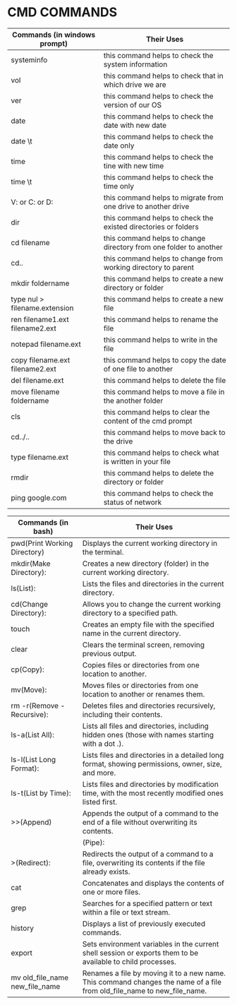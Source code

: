 # CMD COMMANDS

|          Commands (in windows prompt)  |                              Their Uses |
| --- | --- |
| systeminfo | this command helps to check the system information |
| vol | this command helps to check that in which drive we are |
| ver | this command helps to check the version of our OS |
| date | this command helps to check the date with new date |
| date \t | this command helps to check the date only |
| time | this command helps to check  the tine with new time  |
|  time \t | this command helps to check the time only |
| V: or C: or D: | this command helps to migrate from one drive to another drive |
|  dir | this command helps to check the existed directories or folders |
| cd filename | this command helps to change directory from one folder to another |
| cd.. | this command helps to change from working directory to parent |
| mkdir foldername | this command helps to create a  new directory or folder |
| type nul > filename.extension | this command helps to create a new file |
| ren filename1.ext filename2.ext | this command helps to rename the file |
| notepad filename.ext | this command helps to write in the file |
| copy filename.ext filename2.ext | this command helps to copy the date of one file to another |
| del filename.ext | this command helps to delete the file |
| move filename foldername | this command helps to move a file in the another folder |
| cls | this command helps to clear the content of the cmd prompt |
| cd../.. | this command helps to move back to the drive |
| type filename.ext | this command helps to check what is written in your file |
| rmdir | this command helps to delete the directory or folder |
| ping google.com | this command helps to check the status of network |

|                    Commands (in bash) |                              Their Uses |
| --- | --- |
| pwd(Print Working Directory) | Displays the current working directory in the terminal. |
| mkdir(Make Directory): | Creates a new directory (folder) in the current working directory. |
| ls(List): | Lists the files and directories in the current directory. |
| cd(Change Directory): | Allows you to change the current working directory to a specified path. |
| touch | Creates an empty file with the specified name in the current directory. |
| clear | Clears the terminal screen, removing previous output. |
| cp(Copy): | Copies files or directories from one location to another. |
| mv(Move): | Moves files or directories from one location to another or renames them. |
| rm -r(Remove - Recursive): | Deletes files and directories recursively, including their contents. |
| ls-a(List All): |  Lists all files and directories, including hidden ones (those with names starting with a dot .). |
| ls-l(List Long Format): | Lists files and directories in a detailed long format, showing permissions, owner, size, and more. |
| ls-t(List by Time): | Lists files and directories by modification time, with the most recently modified ones listed first. |
| >>(Append) | Appends the output of a command to the end of a file without overwriting its contents. |
| |(Pipe): | Redirects the output of one command as input to another command. |
| >(Redirect): | Redirects the output of a command to a file, overwriting its contents if the file already exists. |
| cat | Concatenates and displays the contents of one or more files. |
| grep | Searches for a specified pattern or text within a file or text stream. |
| history | Displays a list of previously executed commands. |
| export | Sets environment variables in the current shell session or exports them to be available to child processes. |
| mv old_file_name new_file_name | Renames a file by moving it to a new name. This command changes the name of a file from old_file_name to new_file_name. |
